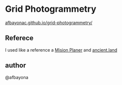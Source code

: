 # Grid Photogrammetry


[afbayonac.github.io/grid-photogrammetry/](https://afbayonac.github.io/grid-photogrammetry/)

## Referece

I used like a reference a [Mision Planer](https://github.com/smt5965/mission-planner-/blob/ddaf805a204aa4f89d716ebc3d10b97bbef92bee/ExtLibs/Utilities/Grid.cs#L315) and [ancient.land](https://ancient.land)

## author
@afbayona